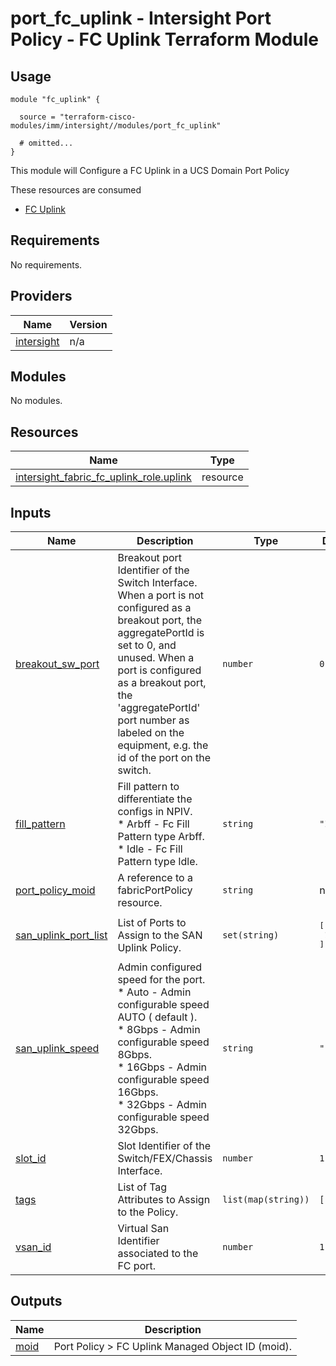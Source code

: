 # port_fc_uplink - Intersight Port Policy - FC Uplink Terraform Module

## Usage

```hcl
module "fc_uplink" {

  source = "terraform-cisco-modules/imm/intersight//modules/port_fc_uplink"

  # omitted...
}
```

This module will Configure a FC Uplink in a UCS Domain Port Policy

These resources are consumed

* [FC Uplink](https://registry.terraform.io/providers/CiscoDevNet/intersight/latest/docs/resources/fabric_san_uplink_policy)

<!-- BEGINNING OF PRE-COMMIT-TERRAFORM DOCS HOOK -->
## Requirements

No requirements.

## Providers

| Name | Version |
|------|---------|
| <a name="provider_intersight"></a> [intersight](#provider\_intersight) | n/a |

## Modules

No modules.

## Resources

| Name | Type |
|------|------|
| [intersight_fabric_fc_uplink_role.uplink](https://registry.terraform.io/providers/CiscoDevNet/intersight/latest/docs/resources/fabric_fc_uplink_role) | resource |

## Inputs

| Name | Description | Type | Default | Required |
|------|-------------|------|---------|:--------:|
| <a name="input_breakout_sw_port"></a> [breakout\_sw\_port](#input\_breakout\_sw\_port) | Breakout port Identifier of the Switch Interface.  When a port is not configured as a breakout port, the aggregatePortId is set to 0, and unused.  When a port is configured as a breakout port, the 'aggregatePortId' port number as labeled on the equipment, e.g. the id of the port on the switch. | `number` | `0` | no |
| <a name="input_fill_pattern"></a> [fill\_pattern](#input\_fill\_pattern) | Fill pattern to differentiate the configs in NPIV.<br>* Arbff - Fc Fill Pattern type Arbff.<br>* Idle - Fc Fill Pattern type Idle. | `string` | `"Idle"` | no |
| <a name="input_port_policy_moid"></a> [port\_policy\_moid](#input\_port\_policy\_moid) | A reference to a fabricPortPolicy resource. | `string` | n/a | yes |
| <a name="input_san_uplink_port_list"></a> [san\_uplink\_port\_list](#input\_san\_uplink\_port\_list) | List of Ports to Assign to the SAN Uplink Policy. | `set(string)` | <pre>[<br>  1<br>]</pre> | no |
| <a name="input_san_uplink_speed"></a> [san\_uplink\_speed](#input\_san\_uplink\_speed) | Admin configured speed for the port.<br>* Auto - Admin configurable speed AUTO ( default ).<br>* 8Gbps - Admin configurable speed 8Gbps.<br>* 16Gbps - Admin configurable speed 16Gbps.<br>* 32Gbps - Admin configurable speed 32Gbps. | `string` | `"16Gbps"` | no |
| <a name="input_slot_id"></a> [slot\_id](#input\_slot\_id) | Slot Identifier of the Switch/FEX/Chassis Interface. | `number` | `1` | no |
| <a name="input_tags"></a> [tags](#input\_tags) | List of Tag Attributes to Assign to the Policy. | `list(map(string))` | `[]` | no |
| <a name="input_vsan_id"></a> [vsan\_id](#input\_vsan\_id) | Virtual San Identifier associated to the FC port. | `number` | `1` | no |

## Outputs

| Name | Description |
|------|-------------|
| <a name="output_moid"></a> [moid](#output\_moid) | Port Policy > FC Uplink Managed Object ID (moid). |
<!-- END OF PRE-COMMIT-TERRAFORM DOCS HOOK -->
